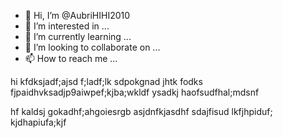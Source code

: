 - 👋 Hi, I’m @AubriHIHI2010
- 👀 I’m interested in ...
- 🌱 I’m currently learning ...
- 💞️ I’m looking to collaborate on ...
- 📫 How to reach me ...

<!---
AubriHIHI2010/AubriHIHI2010 is a ✨ special ✨ repository because its `README.md` (this file) appears on your GitHub profile.
You can click the Preview link to take a look at your changes.
---> hi kfdksjadf;ajsd f;ladf;lk sdpokgnad jhtk fodks fjpaidhvksadjp9aiwpef;kjba;wkldf ysadkj haofsudfhal;mdsnf
hf kaldsj gokadhf;ahgoiesrgb asjdnfkjasdhf sdajfisud lkfjhpiduf; kjdhapiufa;kjf
